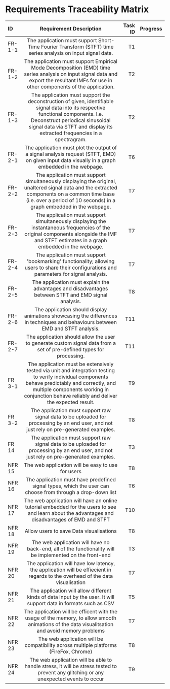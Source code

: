 # Requirements Traceability Matrix 
| ID      | Requirement Description | Task ID     | Progress  |
| :---        |    :----:   |          ---: |            ---:       |
|FR-1-1    | The application must support Short-Time Fourier Transform (STFT) time series analysis on input signal data.       | T1   |                       |
| FR-1-2   | The application must support Empirical Mode Decomposition (EMD) time series analysis on input signal data and export the resultant IMFs for use in other components of the application. |      T2                 |
| FR-1-3   |    The application must support the deconstruction of given, identifiable signal data into its respective functional components. I.e. Deconstruct periodical sinusoidal signal data via STFT and display its extracted frequencies in a spectragram.        | T2      |                       |
| FR-2-1   | The application must plot the output of a signal analysis request (STFT, EMD) on given input data visually in a graph embedded in the webpage.       | T6      |                       |
| FR-2-2    | The application must support simultaneously displaying the original, unaltered signal data and the extracted components on a common time base (i.e. over a period of 10 seconds) in a graph embedded in the webpage.        | T7     |                       |
| FR-2-3    |  The application must support simultaneously displaying the instantaneous frequencies of the original components alongside the IMF and STFT estimates in a graph embedded in the webpage.       | T7      |                       |
| FR-2-4    |   The application must support 'bookmarking' functionality; allowing users to share their configurations and parameters for signal analysis.      | T7      |                       |
| FR-2-5    |   The application must explain the advantages and disadvantages between STFT and EMD signal analysis.      | T8      |                       |
| FR-2-6    |  The application should display animations showcasing the differences in techniques and behaviours between EMD and STFT analysis.     | T11      |                       |
| FR-2-7    |  The application should allow the user to generate custom signal data from a set of pre-defined types for processing.     | T11      |                       |
| FR 3-1   | The application must be extensively tested via unit and integration testing to verify individual components behave predictably and correctly, and multiple components working in conjunction behave reliably and deliver the expected result.        | T9      |                       |
| FR 3-2   | The application must support raw signal data to be uploaded for processing by an end user, and not just rely on pre-generated examples.        | T8     |                       |                      
| FR 14   | The application must support raw signal data to be uploaded for processing by an end user, and not just rely on pre-generated examples.        | T3      |                       |
| NFR 15   | The web application will be easy to use for users        | T8     |                       |
| NFR 16  | The application must have predefined signal types, which the user can choose from through a drop-down list        | T6      |                       |
| NFR 17  | The web application will have an online tutorial embedded for the users to see and learn about the advantages and disadvantages of EMD and STFT        | T10     |                       |
| NFR 18   |Allow users to save Data visualisations        | T8      |                       |
| NFR 19   | The web application will have no back-end, all of the functionality will be implemented on the front-end       | T3     |                       |
| NFR 20   | The application will have low latency, the application will be effiecient in regards to the overhead of the data visualisation        | T7     |                       |
| NFR 21   | The application will allow different kinds of data input by the user. It will support data in formats such as CSV        | T5      |                       |
| NFR 22   | The application will be efficent with the usage of the memory, to allow smooth animations of the data visualitsation and avoid memory problems        |T7     |                       |
| NFR 23   | The web application will be compatibility across multiple platforms (FireFox, Chrome)       | T8    |                       |
| NFR 24   | The web application will be able to handle stress, it will be stress tested to prevent any glitching or any unexpected events to  occur        | T9      |                       |
